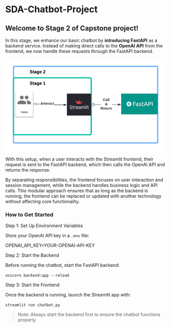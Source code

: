 # SDA-Chatbot-Project

  

## Welcome to Stage 2 of Capstone project!

  

In this stage, we enhance our basic chatbot by **introducing FastAPI** as a backend service. Instead of making direct calls to the **OpenAI API** from the frontend, we now handle these requests through the FastAPI backend.

  

![Alt text](stage-2.png  "a title")

  

With this setup, when a user interacts with the Streamlit frontend, their request is sent to the FastAPI backend, which then calls the OpenAI API and returns the response.

  

By separating responsibilities, the frontend focuses on user interaction and session management, while the backend handles business logic and API calls. This modular approach ensures that as long as the backend is running, the frontend can be replaced or updated with another technology without affecting core functionality.

  

### How to Get Started

Step 1: Set Up Environment Variables

Store your OpenAI API key in a `.env` file:

  

OPENAI_API_KEY=YOUR-OPENAI-API-KEY

Step 2: Start the Backend

Before running the chatbot, start the FastAPI backend:

  

`uvicorn backend:app --reload`

Step 3: Start the Frontend

Once the backend is running, launch the Streamlit app with:

  

`streamlit run chatbot.py`

> Note: Always start the backend first to ensure the chatbot functions properly.